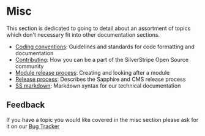 # Misc

This section is dedicated to going to detail about an assortment of topics which don't necessary fit into other documentation
sections.

* [Coding conventions](coding-conventions): Guidelines and standards for code formatting and documentation
* [Contributing](contributing): How you can be a part of the SilverStripe Open Source community
* [Module release process](module-release-process): Creating and looking after a module
* [Release process](release-process): Describes the Sapphire and CMS release process
* [SS markdown](ss-markdown): Markdown syntax for our technical documentation

## Feedback

If you have a topic you would like covered in the misc section please ask for it on our [Bug Tracker](http://open.silverstripe.org)
 
